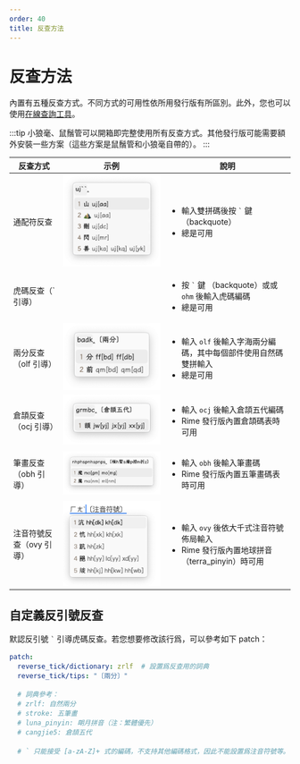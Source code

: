 ```yaml
---
order: 40
title: 反查方法
---
```

# 反查方法

內置有五種反查方式。不同方式的可用性依所用發行版有所區別。此外，您也可以使用[在線查詢工具](/lookup/)。

:::tip
小狼毫、鼠鬚管可以開箱即完整使用所有反查方式。其他發行版可能需要額外安裝一些方案（這些方案是鼠鬚管和小狼毫自帶的）。
:::

| 反查方式           | 示例                                                                                              | 說明                                                                                          |
| -------------- | ----------------------------------------------------------------------------------------------- | ------------------------------------------------------------------------------------------- |
| 通配符反查          | <img src="/book/.gitbook/assets/image (46).png" alt="" data-size="original">                          | <ul><li>輸入雙拼碼後按 <code>`</code> 鍵 （backquote）</li><li>總是可用</li></ul>                         |
| 虎碼反查（\` 引導）    | <img src="/book/.gitbook/assets/image (47).png" alt="" data-size="original">                          | <ul><li>按 <code>`</code> 鍵 （backquote）或或 <code>ohm</code> 後輸入虎碼編碼</li><li>總是可用</li></ul>    |
| 兩分反查（olf 引導）   | <img src="/book/.gitbook/assets/image (50).png" alt="" data-size="original">                          | <ul><li>輸入 <code>olf</code> 後輸入字海兩分編碼，其中每個部件使用自然碼雙拼輸入</li><li>總是可用</li></ul>                |
| 倉頡反查（ocj 引導）   | <img src="/book/.gitbook/assets/image (48).png" alt="" data-size="original">                          | <ul><li>輸入 <code>ocj</code> 後輸入倉頡五代編碼</li><li>Rime 發行版內置倉頡碼表時可用</li></ul>                   |
| 筆畫反查（obh 引導）   | <img src="/book/.gitbook/assets/image (49).png" alt="" data-size="original">                          | <ul><li>輸入 <code>obh</code> 後輸入筆畫碼</li><li>Rime 發行版內置五筆畫碼表時可用</li></ul>                     |
| 注音符號反查（ovy 引導） | <img src="/book/.gitbook/assets/CleanShot 2024-09-23 at 20.18.19@2x.png" alt="" data-size="original"> | <ul><li>輸入 <code>ovy</code> 後依大千式注音符號佈局輸入</li><li>Rime 發行版內置地球拼音（terra_pinyin）時可用</li></ul> |

## 自定義反引號反查

默認反引號 `` ` `` 引導虎碼反查。若您想要修改該行爲，可以參考如下 patch：

```yaml
patch:
  reverse_tick/dictionary: zrlf  # 設置爲反查用的詞典
  reverse_tick/tips: "〔兩分〕"

  # 詞典參考：
  # zrlf: 自然兩分
  # stroke: 五筆畫
  # luna_pinyin: 朙月拼音（注：繁體優先）
  # cangjie5: 倉頡五代

  # ` 只能接受 [a-zA-Z]+ 式的編碼，不支持其他編碼格式，因此不能設置爲注音符號等。

```
